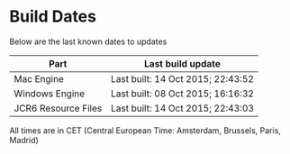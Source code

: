 # Build Dates

Below are the last known dates to updates

Part | Last build update
-----|-----
Mac Engine | Last built: 14 Oct 2015; 22:43:52
Windows Engine | Last built: 08 Oct 2015; 16:16:32
JCR6 Resource Files | Last built: 14 Oct 2015; 22:43:03
All times are in CET (Central European Time: Amsterdam, Brussels, Paris, Madrid)



